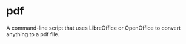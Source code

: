 pdf
===

A command-line script that uses LibreOffice or OpenOffice to convert anything to a pdf file.
